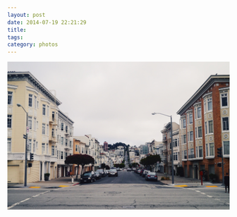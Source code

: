 ```yaml
---
layout: post
date: 2014-07-19 22:21:29
title: 
tags:
category: photos
---
```


![title](/assets/photoblog/sfstreet.JPG)